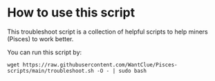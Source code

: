# How to use this script

This troubleshoot script is a collection of helpful scripts to help miners (Pisces) to work better.


You can run this script by:
```
wget https://raw.githubusercontent.com/WantClue/Pisces-scripts/main/troubleshoot.sh -O - | sudo bash
```
